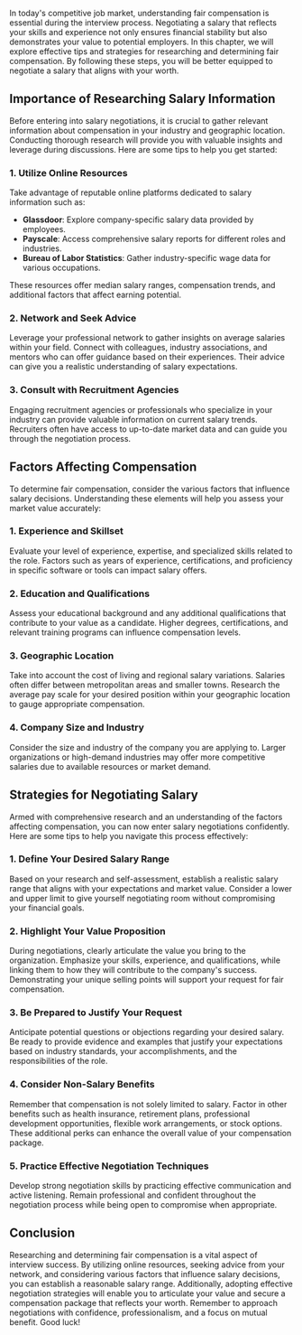 
In today's competitive job market, understanding fair compensation is essential during the interview process. Negotiating a salary that reflects your skills and experience not only ensures financial stability but also demonstrates your value to potential employers. In this chapter, we will explore effective tips and strategies for researching and determining fair compensation. By following these steps, you will be better equipped to negotiate a salary that aligns with your worth.

Importance of Researching Salary Information
--------------------------------------------

Before entering into salary negotiations, it is crucial to gather relevant information about compensation in your industry and geographic location. Conducting thorough research will provide you with valuable insights and leverage during discussions. Here are some tips to help you get started:

### 1. Utilize Online Resources

Take advantage of reputable online platforms dedicated to salary information such as:

* **Glassdoor**: Explore company-specific salary data provided by employees.
* **Payscale**: Access comprehensive salary reports for different roles and industries.
* **Bureau of Labor Statistics**: Gather industry-specific wage data for various occupations.

These resources offer median salary ranges, compensation trends, and additional factors that affect earning potential.

### 2. Network and Seek Advice

Leverage your professional network to gather insights on average salaries within your field. Connect with colleagues, industry associations, and mentors who can offer guidance based on their experiences. Their advice can give you a realistic understanding of salary expectations.

### 3. Consult with Recruitment Agencies

Engaging recruitment agencies or professionals who specialize in your industry can provide valuable information on current salary trends. Recruiters often have access to up-to-date market data and can guide you through the negotiation process.

Factors Affecting Compensation
------------------------------

To determine fair compensation, consider the various factors that influence salary decisions. Understanding these elements will help you assess your market value accurately:

### 1. Experience and Skillset

Evaluate your level of experience, expertise, and specialized skills related to the role. Factors such as years of experience, certifications, and proficiency in specific software or tools can impact salary offers.

### 2. Education and Qualifications

Assess your educational background and any additional qualifications that contribute to your value as a candidate. Higher degrees, certifications, and relevant training programs can influence compensation levels.

### 3. Geographic Location

Take into account the cost of living and regional salary variations. Salaries often differ between metropolitan areas and smaller towns. Research the average pay scale for your desired position within your geographic location to gauge appropriate compensation.

### 4. Company Size and Industry

Consider the size and industry of the company you are applying to. Larger organizations or high-demand industries may offer more competitive salaries due to available resources or market demand.

Strategies for Negotiating Salary
---------------------------------

Armed with comprehensive research and an understanding of the factors affecting compensation, you can now enter salary negotiations confidently. Here are some tips to help you navigate this process effectively:

### 1. Define Your Desired Salary Range

Based on your research and self-assessment, establish a realistic salary range that aligns with your expectations and market value. Consider a lower and upper limit to give yourself negotiating room without compromising your financial goals.

### 2. Highlight Your Value Proposition

During negotiations, clearly articulate the value you bring to the organization. Emphasize your skills, experience, and qualifications, while linking them to how they will contribute to the company's success. Demonstrating your unique selling points will support your request for fair compensation.

### 3. Be Prepared to Justify Your Request

Anticipate potential questions or objections regarding your desired salary. Be ready to provide evidence and examples that justify your expectations based on industry standards, your accomplishments, and the responsibilities of the role.

### 4. Consider Non-Salary Benefits

Remember that compensation is not solely limited to salary. Factor in other benefits such as health insurance, retirement plans, professional development opportunities, flexible work arrangements, or stock options. These additional perks can enhance the overall value of your compensation package.

### 5. Practice Effective Negotiation Techniques

Develop strong negotiation skills by practicing effective communication and active listening. Remain professional and confident throughout the negotiation process while being open to compromise when appropriate.

Conclusion
----------

Researching and determining fair compensation is a vital aspect of interview success. By utilizing online resources, seeking advice from your network, and considering various factors that influence salary decisions, you can establish a reasonable salary range. Additionally, adopting effective negotiation strategies will enable you to articulate your value and secure a compensation package that reflects your worth. Remember to approach negotiations with confidence, professionalism, and a focus on mutual benefit. Good luck!
